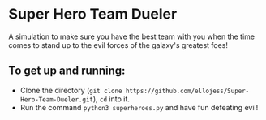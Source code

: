 # Super Hero Team Dueler
A simulation to make sure you have the best team with you when the time comes to stand up to the evil forces of the galaxy's greatest foes!

## To get up and running:

-   Clone the directory (`git clone https://github.com/ellojess/Super-Hero-Team-Dueler.git`), `cd` into it.
-   Run the command `python3 superheroes.py` and have fun defeating evil! 
